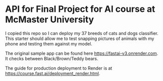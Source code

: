 # API for Final Project for AI course at McMaster University

I copied this repo so I can deploy my 37 breeds of cats and dogs classifier. This starter should allow me to test snapping pictures of animals with my phone and testing them against my model.

The original sample app can be found here https://fastai-v3.onrender.com. It checks between Black/Brown/Teddy bears.

The guide for production deployment to Render is at https://course.fast.ai/deployment_render.html.
